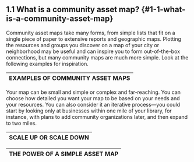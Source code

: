 ## 1.1 What is a community asset map? {#1-1-what-is-a-community-asset-map}

Community asset maps take many forms, from simple lists that fit on a single piece of paper to extensive reports and geographic maps. Plotting the resources and groups you discover on a map of your city or neighborhood may be useful and can inspire you to form out-of-the-box connections, but many community maps are much more simple. Look at the following examples for inspiration.

| **EXAMPLES OF COMMUNITY ASSET MAPS** |
| --- |

Your map can be small and simple or complex and far-reaching. You can choose how detailed you want your map to be based on your needs and your resources. You can also consider it an iterative process—you could start by looking only at businesses within one mile of your library, for instance, with plans to add community organizations later, and then expand to two miles.

| **SCALE UP OR SCALE DOWN** |
| --- |

| **THE POWER OF A SIMPLE ASSET MAP** |
| --- |